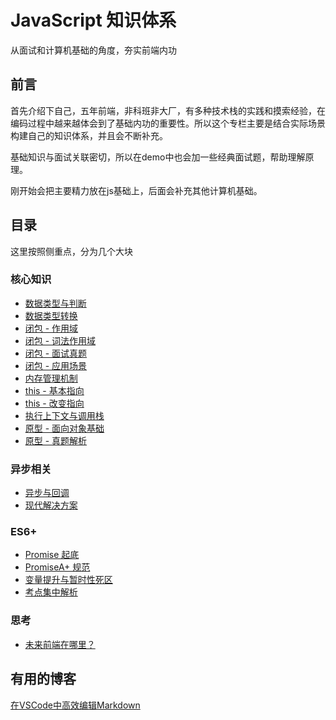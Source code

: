 # JavaScript 知识体系

从面试和计算机基础的角度，夯实前端内功

## 前言

首先介绍下自己，五年前端，非科班非大厂，有多种技术栈的实践和摸索经验，在编码过程中越来越体会到了基础内功的重要性。所以这个专栏主要是结合实际场景构建自己的知识体系，并且会不断补充。

基础知识与面试关联密切，所以在demo中也会加一些经典面试题，帮助理解原理。

刚开始会把主要精力放在js基础上，后面会补充其他计算机基础。

## 目录

这里按照侧重点，分为几个大块

### 核心知识

- [数据类型与判断](core/数据类型与判断.md)
- [数据类型转换](core/数据类型转换.md)
- [闭包 - 作用域](core/01_闭包之作用域.md)
- [闭包 - 词法作用域](core/02_闭包之词法作用域.md)
- [闭包 - 面试真题](core/03_闭包面试真题.md)
- [闭包 - 应用场景](core/04_闭包的应用.md)
- [内存管理机制](core/05_JS内存管理机制.md)
- [this - 基本指向](core/06_this基本指向.md)
- [this - 改变指向](core/07_改变this指向.md)
- [执行上下文与调用栈](core/08_执行上下文与调用栈.md)
- [原型 - 面向对象基础](core/09_原型编程范式与面向对象.md)
- [原型 - 真题解析](core/10_原型与面向对象真题解析.md)

### 异步相关

- [异步与回调](async/01_异步与回调.md)
- [现代解决方案](async/02_异步的现代方案.md)

### ES6+

- [Promise 起底](es6+/01_Promise起底.md)
- [PromiseA+ 规范](es6+/02_PromiseA+.md)
- [变量提升与暂时性死区](es6+/03_变量提升与暂时性死区.md)
- [考点集中解析](es6+/04_考点集中解析.md)

### 思考

- [未来前端在哪里？](thinks/未来前端在哪里.md)

## 有用的博客

[在VSCode中高效编辑Markdown](https://www.thisfaner.com/p/edit-markdown-efficiently-in-vscode/)